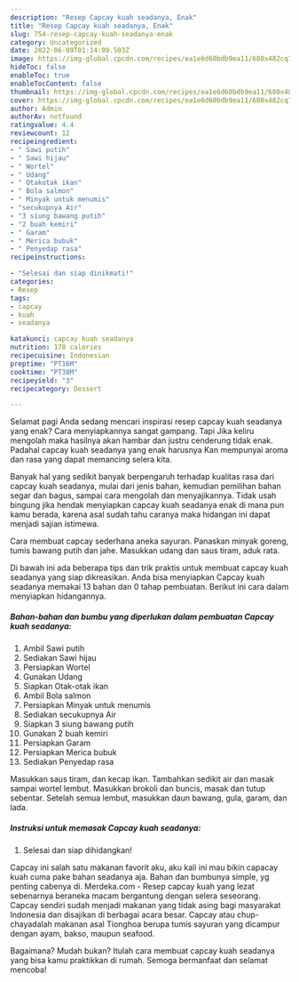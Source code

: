 ```yaml
---
description: "Resep Capcay kuah seadanya, Enak"
title: "Resep Capcay kuah seadanya, Enak"
slug: 754-resep-capcay-kuah-seadanya-enak
category: Uncategorized
date: 2022-06-09T01:14:09.503Z
image: https://img-global.cpcdn.com/recipes/ea1e6d60bdb9ea11/680x482cq70/capcay-kuah-seadanya-foto-resep-utama.jpg
hideToc: false
enableToc: true
enableTocContent: false
thumbnail: https://img-global.cpcdn.com/recipes/ea1e6d60bdb9ea11/680x482cq70/capcay-kuah-seadanya-foto-resep-utama.jpg
cover: https://img-global.cpcdn.com/recipes/ea1e6d60bdb9ea11/680x482cq70/capcay-kuah-seadanya-foto-resep-utama.jpg
author: Admin
authorAv: notfound
ratingvalue: 4.4
reviewcount: 12
recipeingredient:
- " Sawi putih"
- " Sawi hijau"
- " Wortel"
- " Udang"
- " Otakotak ikan"
- " Bola salmon"
- " Minyak untuk menumis"
- "secukupnya Air"
- "3 siung bawang putih"
- "2 buah kemiri"
- " Garam"
- " Merica bubuk"
- " Penyedap rasa"
recipeinstructions:

- "Selesai dan siap dinikmati!"
categories:
- Resep
tags:
- capcay
- kuah
- seadanya

katakunci: capcay kuah seadanya 
nutrition: 178 calories
recipecuisine: Indonesian
preptime: "PT16M"
cooktime: "PT38M"
recipeyield: "3"
recipecategory: Dessert

---
```



Selamat pagi Anda sedang mencari inspirasi resep capcay kuah seadanya yang enak? Cara menyiapkannya sangat gampang. Tapi Jika keliru mengolah maka hasilnya akan hambar dan justru cenderung tidak enak. Padahal capcay kuah seadanya yang enak harusnya Kan mempunyai aroma dan rasa yang dapat memancing selera kita.


Banyak hal yang sedikit banyak berpengaruh terhadap kualitas rasa dari capcay kuah seadanya, mulai dari jenis bahan, kemudian pemilihan bahan segar dan bagus, sampai cara mengolah dan menyajikannya. Tidak usah bingung jika hendak menyiapkan capcay kuah seadanya enak di mana pun kamu berada, karena asal sudah tahu caranya maka hidangan ini dapat menjadi sajian istimewa.

Cara membuat capcay sederhana aneka sayuran. Panaskan minyak goreng, tumis bawang putih dan jahe. Masukkan udang dan saus tiram, aduk rata.


Di bawah ini ada beberapa tips dan trik praktis untuk membuat capcay kuah seadanya yang siap dikreasikan. Anda bisa menyiapkan Capcay kuah seadanya memakai 13 bahan dan 0 tahap pembuatan. Berikut ini cara dalam menyiapkan hidangannya.

<!--inarticleads1-->

##### Bahan-bahan dan bumbu yang diperlukan dalam pembuatan Capcay kuah seadanya:

1. Ambil  Sawi putih
1. Sediakan  Sawi hijau
1. Persiapkan  Wortel
1. Gunakan  Udang
1. Siapkan  Otak-otak ikan
1. Ambil  Bola salmon
1. Persiapkan  Minyak untuk menumis
1. Sediakan secukupnya Air
1. Siapkan 3 siung bawang putih
1. Gunakan 2 buah kemiri
1. Persiapkan  Garam
1. Persiapkan  Merica bubuk
1. Sediakan  Penyedap rasa


Masukkan saus tiram, dan kecap ikan. Tambahkan sedikit air dan masak sampai wortel lembut. Masukkan brokoli dan buncis, masak dan tutup sebentar. Setelah semua lembut, masukkan daun bawang, gula, garam, dan lada. 

<!--inarticleads2-->

##### Instruksi untuk memasak Capcay kuah seadanya:


1. Selesai dan siap dihidangkan!

Capcay ini salah satu makanan favorit aku, aku kali ini mau bikin capacay kuah cuma pake bahan seadanya aja. Bahan dan bumbunya simple, yg penting cabenya di. Merdeka.com - Resep capcay kuah yang lezat sebenarnya beraneka macam bergantung dengan selera seseorang. Capcay sendiri sudah menjadi makanan yang tidak asing bagi masyarakat Indonesia dan disajikan di berbagai acara besar. Capcay atau chup-chayadalah makanan asal Tionghoa berupa tumis sayuran yang dicampur dengan ayam, bakso, maupun seafood. 

Bagaimana? Mudah bukan? Itulah cara membuat capcay kuah seadanya yang bisa kamu praktikkan di rumah. Semoga bermanfaat dan selamat mencoba!
